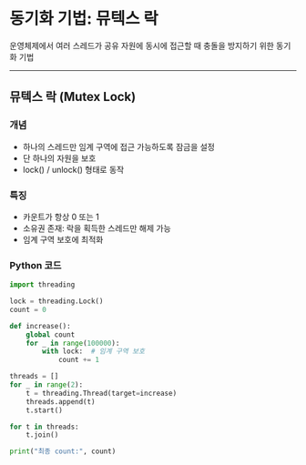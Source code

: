 # 동기화 기법: 뮤텍스 락

운영체제에서 여러 스레드가 공유 자원에 동시에 접근할 때 충돌을 방지하기 위한 동기화 기법

---

## 뮤텍스 락 (Mutex Lock)

### 개념
- 하나의 스레드만 임계 구역에 접근 가능하도록 잠금을 설정
- 단 하나의 자원을 보호
- lock() / unlock() 형태로 동작

### 특징
- 카운트가 항상 0 또는 1
- 소유권 존재: 락을 획득한 스레드만 해제 가능
- 임계 구역 보호에 최적화

### Python 코드 
```python
import threading

lock = threading.Lock()
count = 0

def increase():
    global count
    for _ in range(100000):
        with lock:  # 임계 구역 보호
            count += 1

threads = []
for _ in range(2):
    t = threading.Thread(target=increase)
    threads.append(t)
    t.start()

for t in threads:
    t.join()

print("최종 count:", count)
